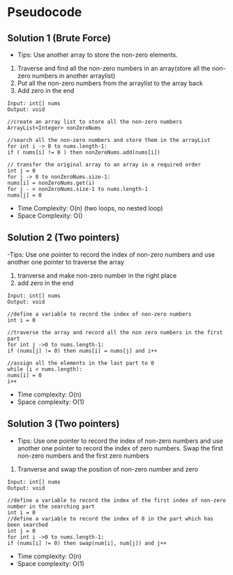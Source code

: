 # Pseudocode
## Solution 1 (Brute Force)
- Tips: Use another array to store the non-zero elements.<br>
1. Traverse and find all the non-zero numbers in an array(store all the non-zero numbers in another arraylist)
2. Put all the non-zero numbers from the arraylist to the array back 
3. Add zero in the end
```
Input: int[] nums
Output: void

//create an array list to store all the non-zero numbers
ArrayList<Integer> nonZeroNums 

//search all the non-zero numbers and store them in the arrayList
for int i -> 0 to nums.length-1:
if ( nums[i] != 0 ) then nonZeroNums.add(nums[i])

// transfer the original array to an array in a required order
int j = 0
for j -> 0 to nonZeroNums.size-1:
nums[i] = nonZeroNums.get(i)
for j - > nonZeroNums.size-1 to nums.length-1
nums[j] = 0
```
- Time Complexity: O(n) (two loops, no nested loop)
- Space Complexity: O()

## Solution 2 (Two pointers)
-Tips: Use one pointer to record the index of non-zero numbers and use another one pointer to traverse the array<br>
1. tranverse and make non-zero number in the right place
2. add zero in the end
```
Input: int[] nums
Output: void

//define a variable to record the index of non-zero numbers
int i = 0

//traverse the array and record all the non zero numbers in the first part
for int j ->0 to nums.length-1:
if (nums[j] != 0) then nums[i] = nums[j] and i++ 

//assign all the elements in the last part to 0
while (i < nums.length):
nums[i] = 0
i++
```
- Time complexity: O(n)
- Space complexity: O(1)
## Solution 3 (Two pointers)
- Tips: Use one pointer to record the index of non-zero numbers and use another one pointer to record the index of zero numbers. Swap the first non-zero numbers and the first zero numbers<br>
1. Tranverse and swap the position of non-zero number and zero
```
Input: int[] nums
Output: void

//define a variable to record the index of the first index of non-zero number in the searching part
int i = 0 
//define a variable to record the index of 0 in the part which has been searched
int j = 0
for int i ->0 to nums.length-1:
if (nums[i] != 0) then swap(num[i], num[j]) and j++
```
- Time complexity: O(n)
- Space complexity: O(1)

